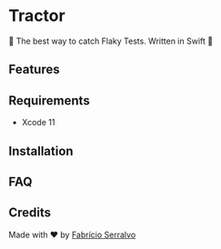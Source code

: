 # Tractor
🚜 The best way to catch Flaky Tests. Written in Swift 🧡

## Features

## Requirements 
- Xcode 11 

## Installation 

## FAQ

## Credits
Made with ❤️ by [Fabrício Serralvo](https://twitter.com/serralvo_)
